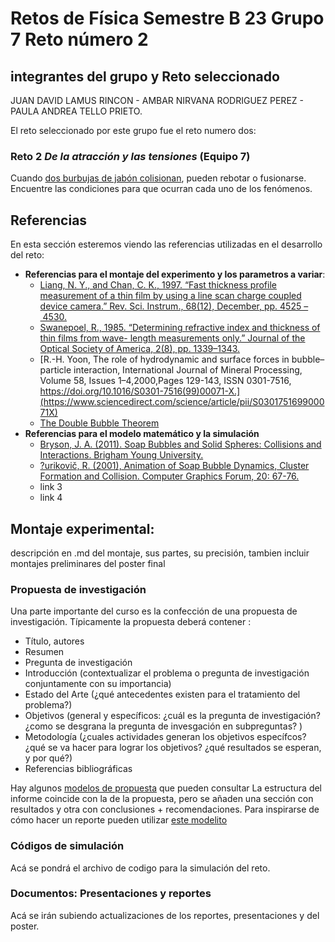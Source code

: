 # Retos de Física Semestre B 23 Grupo 7 Reto número 2 
## integrantes del grupo y Reto seleccionado
 JUAN DAVID LAMUS RINCON - AMBAR NIRVANA RODRIGUEZ PEREZ - PAULA ANDREA TELLO PRIETO.
 
 El reto seleccionado por este grupo fue el reto numero dos:
 ### Reto 2 *De la atracción y las tensiones* (Equipo 7)
Cuando [dos burbujas de jabón colisionan](https://youtu.be/BRe9M1lF4Hs), pueden rebotar o fusionarse. Encuentre las condiciones para que ocurran cada uno de los fenómenos.
## Referencias
En esta sección esteremos viendo las referencias utilizadas en el desarrollo del reto:
+ **Referencias para el montaje del experimento y los parametros a variar**:
   + [Liang, N. Y., and Chan, C. K., 1997. “Fast thickness profile measurement of a thin film by using a line scan charge coupled device camera.” Rev. Sci. Instrum., 68(12), December, pp. 4525 – 4530.](https://doi.org/10.1063/1.1148425)
   + [Swanepoel, R., 1985. “Determining refractive index and thickness of thin films from wave- length measurements only.” Journal of the Optical Society of America, 2(8), pp. 1339–1343.](https://opg.optica.org/josaa/abstract.cfm?uri=josaa-2-8-1339)
   + [R.-H. Yoon, The role of hydrodynamic and surface forces in bubble–particle interaction, International Journal of Mineral Processing, Volume 58, Issues 1–4,2000,Pages 129-143, ISSN 0301-7516, https://doi.org/10.1016/S0301-7516(99)00071-X.](https://www.sciencedirect.com/science/article/pii/S030175169900071X)
   + [The Double Bubble Theorem](https://www.youtube.com/watch?v=Dk0dB4HYnu0&ab_channel=PhysicsfortheBirds)
+ **Referencias para el modelo matemático y la simulación**
   + [Bryson, J. A. (2011). Soap Bubbles and Solid Spheres: Collisions and Interactions.    Brigham Young University.](https://www.proquest.com/dissertations-theses/soap-bubbles-solid-spheres-collisions/docview/2548649457/se-2?accountid=29068)
   + [?urikovič, R. (2001), Animation of Soap Bubble Dynamics, Cluster Formation and Collision. Computer Graphics Forum, 20: 67-76.](https://doi.org/10.1111/1467-8659.00499)
   + link 3 
   + link 4

## Montaje experimental: 
descripción en .md del montaje, sus partes, su precisión, tambien incluir montajes preliminares del poster final


### Propuesta de investigación
Una parte importante del curso es la confección de una propuesta de investigación.  Típicamente la propuesta deberá contener :
+ Título, autores
+ Resumen
+ Pregunta de investigación
+ Introducción (contextualizar el problema o pregunta de investigación conjuntamente con su importancia)
+ Estado del Arte (¿qué antecedentes existen para el tratamiento del problema?)
+ Objetivos (general y específicos: ¿cuál es la pregunta de investigación? ¿como se desgrana la pregunta de invesgación en subpreguntas? )
+ Metodología (¿cuales actividades generan los objetivos específcos? ¿qué se va hacer para lograr los objetivos? ¿qué resultados se esperan, y por qué?)
+ Referencias bibliográficas

Hay algunos [modelos de propuesta](
https://files.cercomp.ufg.br/weby/up/863/o/How_to_write_a_research_proposal.pdf) que pueden consultar
La estructura del informe coincide con la de la propuesta, pero se añaden una sección con resultados y otra con conclusiones + recomendaciones. Para inspirarse de cómo hacer un reporte pueden utilizar [este modelito](https://www.overleaf.com/read/hfqvjnjwngnp)


### Códigos de simulación
Acá se pondrá el archivo de codigo para la simulación del reto.

### Documentos: Presentaciones y reportes
Acá se irán subiendo actualizaciones de los reportes, presentaciones y del poster.

